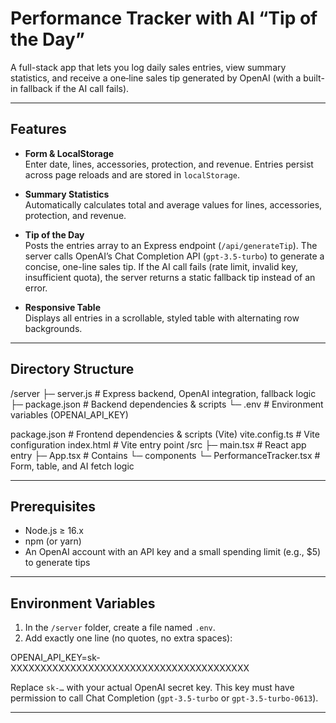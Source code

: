 # Performance Tracker with AI “Tip of the Day”

A full-stack app that lets you log daily sales entries, view summary statistics, and receive a one‐line sales tip generated by OpenAI (with a built-in fallback if the AI call fails).

---

## Features

- **Form & LocalStorage**  
  Enter date, lines, accessories, protection, and revenue. Entries persist across page reloads and are stored in `localStorage`.

- **Summary Statistics**  
  Automatically calculates total and average values for lines, accessories, protection, and revenue.

- **Tip of the Day**  
  Posts the entries array to an Express endpoint (`/api/generateTip`). The server calls OpenAI’s Chat Completion API (`gpt-3.5-turbo`) to generate a concise, one-line sales tip. If the AI call fails (rate limit, invalid key, insufficient quota), the server returns a static fallback tip instead of an error.

- **Responsive Table**  
  Displays all entries in a scrollable, styled table with alternating row backgrounds.

---

## Directory Structure
/server
├─ server.js # Express backend, OpenAI integration, fallback logic
├─ package.json # Backend dependencies & scripts
└─ .env # Environment variables (OPENAI_API_KEY)

package.json # Frontend dependencies & scripts (Vite)
vite.config.ts # Vite configuration
index.html # Vite entry point
/src
├─ main.tsx # React app entry
├─ App.tsx # Contains <PerformanceTracker />
└─ components
└─ PerformanceTracker.tsx # Form, table, and AI fetch logic

---

## Prerequisites

- Node.js ≥ 16.x  
- npm (or yarn)  
- An OpenAI account with an API key and a small spending limit (e.g., \$5) to generate tips

---

## Environment Variables

1. In the `/server` folder, create a file named `.env`.
2. Add exactly one line (no quotes, no extra spaces):

OPENAI_API_KEY=sk-XXXXXXXXXXXXXXXXXXXXXXXXXXXXXXXXXXXXXXXX


Replace `sk-…` with your actual OpenAI secret key. This key must have permission to call Chat Completion (`gpt-3.5-turbo` or `gpt-3.5-turbo-0613`).

---
